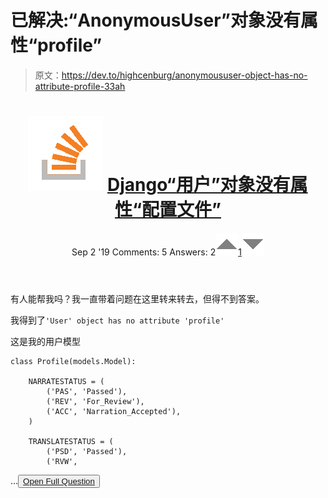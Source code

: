 # 已解决:“AnonymousUser”对象没有属性“profile”

> 原文：<https://dev.to/highcenburg/anonymoususer-object-has-no-attribute-profile-33ah>

<header>

# ![](img/540c2ba90e5a347bd57c676bb96dfee0.png) [ Django“用户”对象没有属性“配置文件”](https://stackoverflow.com/questions/57752859/django-user-object-has-no-attribute-profile)

Sep 2 '19 Comments: 5 Answers: 2[![](img/83f13d376e6608cc602ae93b1cdbae4e.png)1![](img/fd423aaf5fec73c645f97544689ea934.png)](https://stackoverflow.com/questions/57752859/django-user-object-has-no-attribute-profile) </header>

有人能帮我吗？我一直带着问题在这里转来转去，但得不到答案。

我得到了`'User' object has no attribute 'profile'`

这是我的用户模型

```
class Profile(models.Model):

    NARRATESTATUS = (
        ('PAS', 'Passed'),
        ('REV', 'For_Review'),
        ('ACC', 'Narration_Accepted'),
    )

    TRANSLATESTATUS = (
        ('PSD', 'Passed'),
        ('RVW',
```

…<button class="ltag__stackexchange--btn" type="button">[Open Full Question](https://stackoverflow.com/questions/57752859/django-user-object-has-no-attribute-profile)</button>